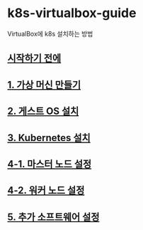 # k8s-virtualbox-guide
VirtualBox에 k8s 설치하는 방법

## [시작하기 전에](/guides/00-before-start.md)

## [1. 가상 머신 만들기](/guides/01-creating-vms.md)

## [2. 게스트 OS 설치](/guides/02-install-guest-os.md)

## [3. Kubernetes 설치](/guides/03-install-kubernetes.md)

## [4-1. 마스터 노드 설정](/guides/04-1-master-config.md)

## [4-2. 워커 노드 설정](/guides/04-2-node-config.md)

## [5. 추가 소프트웨어 설정](/guides/05-additional-softwares.md)

